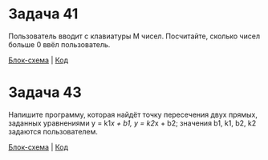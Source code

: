 # Задача 41
Пользователь вводит с клавиатуры М чисел. Посчитайте, сколько чисел больше 0 ввёл пользователь.

[Блок-схема]()  |  [Код]()

# Задача 43
Напишите программу, которая найдёт точку пересечения двух прямых, заданных уравнениями y = k1*x + b1, y = k2*x + b2; значения b1, k1, b2, k2 задаются пользователем.

[Блок-схема]()  |  [Код]()